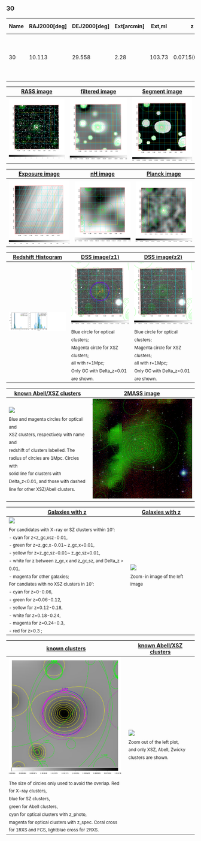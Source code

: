 <div STYLE="page-break-after: always;"></div>

### 30

|Name|RAJ2000[deg]|DEJ2000[deg] |Ext[arcmin]| Ext,ml | z | z_src| C|GC(XSZ,Delta_z<0.01)| GC(OPT,Delta_z<0.01)|GC| R_sig[arcmin] | R500[arcmin] | R500[Mpc]| CRsig[c/s] | CR500[c/s] |L500[1E44 erg/s]|F500[1E-12 erg/s/cm^2]| M500[1E14 Msun]|Tx[keV]|Cnt_sig|Beta|Rc[arcmin]|Comment|Alias|
|---|---|---|---|---|---|------|---|--------|---------|----------|---|---|---|---|---|---|---|---|---|---|---|---|---|---|
|30| 10.113| 29.558| 2.28| 103.73| 0.0715(0.005)| z1, z_xsz| B| F20, L03, MCXC, SPI, Tar, XB| A, N, W| A, F20, L03, MCXC, N, SPI, Tar, W, XB| 11.725| 10.896| 0.891| 0.362(0.041)| 0.358(0.040)| 0.795(0.044)| 6.375(0.350)| 2.15(0.06)| 3.51(0.06)| 141.5| 0.836(-0.116+0.107)| 4.329(-0.846+0.706)| -| k264|

|[RASS image](../image/30/30_img.pdf)|[filtered image](../image/30/30_fil.pdf)|[Segment image](../image/30/30_seg.pdf)|
|-------------------|--------------------|-------------------|
| <img src="../image/30/30_img.png" width="300">  | <img src="../image/30/30_fil.png" width="300">   | <img src="../image/30/30_seg.png" width="300">  |

|[Exposure image](../image/30/30_mex.pdf)| [nH image](../image/30/30_nh.pdf)| [Planck image](../image/30/30_p.pdf)|
|-------------------|--------------------|-------------------|
|<img src="../image/30/30_mex.png" width="300">   | <img src="../image/30/30_nh.png" width="300">    | <img src="../image/30/30_p.png" width="300"> |

|[Redshift Histogram](../image/30/30_zg.pdf) | [DSS image(z1)](../image/30/30_dss_z1.pdf)      |  [DSS image(z2)](../image/30/30_dss_z2.pdf)    |
|-------------------|--------------------|-------------------|
|<img src="../image/30/30_zg.png" width="300"> |<img src="../image/30/30_dss_z1.png" width="300"> <sub><br>Blue circle for optical clusters; <br>Magenta circle for XSZ clusters; <br>all with r=1Mpc; <br>Only GC with Delta_z<0.01 are shown. </sub>| <img src="../image/30/30_dss_z2.png" width="300"><sub><br>Blue circle for optical clusters; <br>Magenta circle for XSZ clusters; <br>all with r=1Mpc; <br>Only GC with Delta_z<0.01 are shown. </sub> |

|[known Abell/XSZ clusters](../image/30/30_m.pdf) | [2MASS image](../image/30/30_2mass.pdf)      |
|-------------------|-------------------|
|<img src=../image/30/30_m.png width="300"> <br><sub>Blue and magenta circles for optical and <br>XSZ clusters, respectively with name and <br>redshift of clusters labelled. The <br>radius of circles are 1Mpc. Circles with <br>solid line for clusters with <br>Delta_z<0.01, and those with dashed <br>line for other XSZ/Abell clusters.        </sub>|<img src="../image/30/30_2mass.png" width="300">  |

|[Galaxies with z](../image/30/30_opt_ned.pdf) |[Galaxies with z](../image/30/30_opt_ned_zoom.pdf) |
|-------------------|-------------------|
| <img src=../image/30/30_opt_ned.png width="300"> <br><sub> For candidates with X-ray or SZ clusters within 10': <br> - cyan for z<z_gc,xsz-0.01, <br> - green for z=z_gc,x-0.01~ z_gc,x+0.01, <br> - yellow for z=z_gc,sz-0.01~ z_gc,sz+0.01, <br> - white for z between z_gc,x and z_gc,sz, and Delta_z > 0.01, <br> - magenta for other galaxies; <br>For candiates with no XSZ clusters in 10': <br> - cyan for z=0-0.06, <br> - green for z=0.06-0.12, <br> - yellow for z=0.12-0.18, <br> - white for z=0.18-0.24, <br> - magenta for z=0.24-0.3, <br> - red for z>0.3 ;  </sub>|<img src=../image/30/30_opt_ned_zoom.png width="300">  <br><sub> Zoom-in image of the left image</sub>|

|[known clusters](../image/30/30_gc.pdf) |[known Abell/XSZ clusters](../image/30/30_gc_large.pdf) |
|-------------------|-------------------|
| <img src=../image/30/30_gc.png width="300"> <br><sub> The size of circles only used to avoid the overlap. Red for X-ray clusters, <br> blue for SZ clusters, <br> green for Abell clusters, <br> cyan for optical clusters with z_photo, <br> magenta for optical clusters with z_spec. Coral cross for 1RXS and FCS, lightblue cross for 2RXS. </sub>|<img src=../image/30/30_gc_large.png width="300"> <br><sub> Zoom out of the left plot, <br> and only XSZ, Abell, Zwicky clusters are shown. </sub> |



